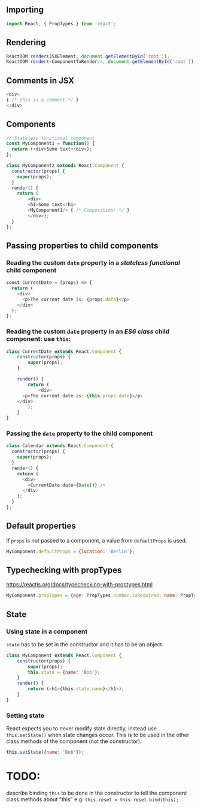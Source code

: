 ## Importing
```javascript
import React, { PropTypes } from 'react';
```


## Rendering
```javascript
ReactDOM.render(JSXElement, document.getElementById('root'));
ReactDOM.render(<ComponentToRender/>, document.getElementById('root'));
```

## Comments in JSX

```javascript
<div>
{ /* this is a comment */ }
</div>
```

## Components


```javascript
// Stateless functional component
const MyComponent1 = function() {
  return (<div>Some text</div>);
};
```

```javascript
class MyComponent2 extends React.Component {
  constructor(props) {
    super(props);
  }
  render() {
    return (
        <div>
        <h1>Some text</h1>
        <MyComponent1/> { /* Composition! */ }
        </div>);
  }
};
```

## Passing properties to child components
### Reading the custom `date` property in a *stateless functional* child component
```javascript
const CurrentDate = (props) => {
  return (
    <div>
      <p>The current date is: {props.date}</p>
    </div>
  );
};
```

### Reading the custom `date` property in an *ES6 class* child component: use `this`:
```javascript
class CurrentDate extends React.Component {
    constructor(props) {
        super(props);
    }

    render() {
        return (
            <div>
      <p>The current date is: {this.props.date}</p>
    </div>
        );
    }
}
```
### Passing the `date` property to the child component
```javascript
class Calendar extends React.Component {
  constructor(props) {
    super(props);
  }
  render() {
    return (
      <div>
        <CurrentDate date={Date()} />
      </div>
    );
  }
};
```

## Default properties
If `props` is not passed to a component, a value from `defaultProps` is used.

```javascript
MyComponent.defaultProps = {location: 'Berlin'};
```

## Typechecking with propTypes
https://reactjs.org/docs/typechecking-with-proptypes.html

```javascript
MyComponent.propTypes = {age: PropTypes.number.isRequired, name: PropTypes.string.isRequired };
```

## State

### Using state in a component
`state` has to be set in the constructor and it has to be an object.
```javascript
class MyComponent extends React.Component {
    constructor(props) {
        super(props);
        this.state = {name: 'Bob'};
    }
    render() {
        return (<h1>{this.state.name}</h1>);
    }
}
```

### Setting state

React expects you to never modify state directly, instead use `this.setState()` when state changes occur. This is to be used in the other class methods of the component (not the constructor).

```javascript
this.setState({name: 'Bob'});
```

# TODO: 

describe binding `this` to be done in the constructor to tell the component class methods about "this"
e.g. `this.reset = this.reset.bind(this);`